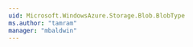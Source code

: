 ```yaml
---
uid: Microsoft.WindowsAzure.Storage.Blob.BlobType
ms.author: "tamram"
manager: "mbaldwin"
---
```


